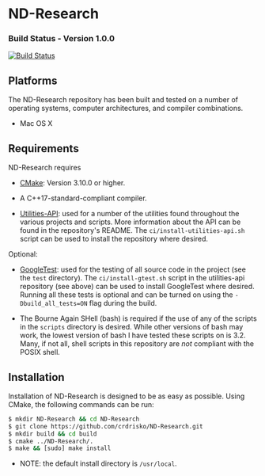 # ND-Research

### Build Status - Version 1.0.0

[![Build Status](https://travis-ci.com/crdrisko/ND-Research.svg?branch=master)](https://travis-ci.com/crdrisko/ND-Research)

## Platforms

The ND-Research repository has been built and tested on a number of operating systems, computer architectures, and compiler combinations.

- Mac OS X

## Requirements

ND-Research requires

- [CMake](https://cmake.org): Version 3.10.0 or higher.

- A C++17-standard-compliant compiler.

- [Utilities-API](https://github.com/crdrisko/utilities-api): used for a number of the utilities found throughout the various projects and scripts. More information about the API can be found in the repository's README. The `ci/install-utilities-api.sh` script can be used to install the repository where desired.

Optional:

- [GoogleTest](https://github.com/google/googletest): used for the testing of all source code in the project (see the `test` directory). The `ci/install-gtest.sh` script in the utilities-api repository (see above) can be used to install GoogleTest where desired. Running all these tests is optional and can be turned on using the `-Dbuild_all_tests=ON` flag during the build.

- The Bourne Again SHell (bash) is required if the use of any of the scripts in the `scripts` directory is desired. While other versions of bash may work, the lowest version of bash I have tested these scripts on is 3.2. Many, if not all, shell scripts in this repository are *not* compliant with the POSIX shell.

## Installation

Installation of ND-Research is designed to be as easy as possible. Using CMake, the following commands can be run:

```bash
$ mkdir ND-Research && cd ND-Research
$ git clone https://github.com/crdrisko/ND-Research.git
$ mkdir build && cd build
$ cmake ../ND-Research/.
$ make && [sudo] make install
```

- NOTE: the default install directory is `/usr/local`.
